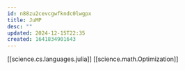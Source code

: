 ```yaml
---
id: n88zu2cevcgwfkndc0lwgpx
title: JuMP
desc: ""
updated: 2024-12-15T22:35
created: 1641834901643
---
```


[[science.cs.languages.julia]]
[[science.math.Optimization]]

